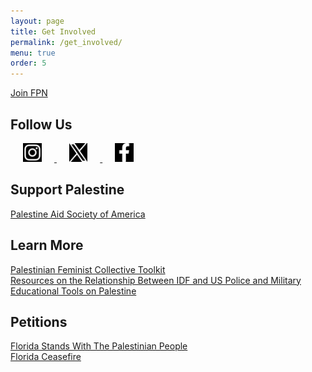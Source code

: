 ```yaml
---
layout: page
title: Get Involved
permalink: /get_involved/
menu: true
order: 5
---
```


<div class="button-container">
    <div class=button>
    <a href="https://forms.gle/dYkJYWZVAa7stD2w8" target="_blank">Join FPN</a>
    </div>
</div>

## Follow Us
<div>
<a href="https://instagram.com/floridapalestinenetwork" target="_blank">
    <img src="/assets/icons/instagram.svg" alt="Instagram" height="30" style="filter: invert(1); margin: 0 20px;">
</a>
<a href="https://x.com/FloridaPaliNet" target="_blank">
    <img src="/assets/icons/twitter.svg" alt="Twitter" height="30" style="filter: invert(1); margin: 0 20px;">
</a>
<a href="https://www.facebook.com/FloridaPalestineNetwork" target="_blank">
    <img src="/assets/icons/facebook.svg" alt="Facebook" height="30" style="filter: invert(1); margin: 0 20px;">
</a>
</div>

## Support Palestine
<div class="button-container">
    <div class="button">
    <a href="https://www.paypal.com/donate/?cmd=_s-xclick&hosted_button_id=HVV36DB8FR9W6&source=url" target="_blank">Palestine Aid Society of America</a>
    </div>
</div>

## Learn More
<div class="button-container">
    <div class="button">
    <a href="https://issuu.com/palestinianfeminists/docs/pfc_toolkit_-_final?link_id=7&can_id=54328934881cbe4997d20fb868edb9fc&source=email-new-resource-freedom-is-within-reach-pfc-toolkit&email_referrer=email_1193442&email_subject=new-resource-freedom-is-within-reach" target="_blank">Palestinian Feminist Collective Toolkit</a>
    </div>
    <div class="button">
    <a href="https://deadlyexchange.org/" target="_blank">Resources on the Relationship Between IDF and US Police and Military</a>
    </div>
    <div class="button">
    <a href="https://instagram.com/visualizing_palestine?utm_medium=copy_link" target="_blank">Educational Tools on Palestine</a>
    </div>
</div>

## Petitions
<div class="button-container">
    <div class="button">
    <a href="http://bit.ly/fl4freedom" target="_blank">Florida Stands With The Palestinian People</a>
    </div>
    <div class="button">
    <a href="https://secure.everyaction.com/1UbhpW18o0214v5Vwnoh4w2" target="_blank">Florida Ceasefire</a>
    </div>
</div>